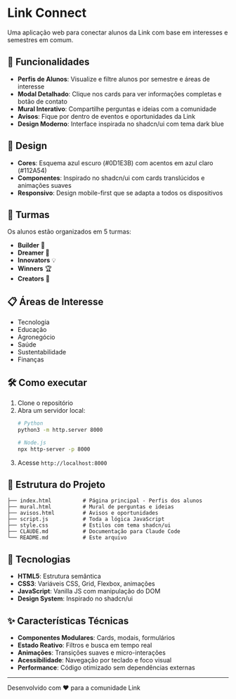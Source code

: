 # Link Connect

Uma aplicação web para conectar alunos da Link com base em interesses e semestres em comum.

## 🚀 Funcionalidades

- **Perfis de Alunos**: Visualize e filtre alunos por semestre e áreas de interesse
- **Modal Detalhado**: Clique nos cards para ver informações completas e botão de contato
- **Mural Interativo**: Compartilhe perguntas e ideias com a comunidade
- **Avisos**: Fique por dentro de eventos e oportunidades da Link
- **Design Moderno**: Interface inspirada no shadcn/ui com tema dark blue

## 🎨 Design

- **Cores**: Esquema azul escuro (#0D1E3B) com acentos em azul claro (#112A54)
- **Componentes**: Inspirado no shadcn/ui com cards translúcidos e animações suaves
- **Responsivo**: Design mobile-first que se adapta a todos os dispositivos

## 🏫 Turmas

Os alunos estão organizados em 5 turmas:
- **Builder** 🔨
- **Dreamer** 💭  
- **Innovators** 💡
- **Winners** 🏆
- **Creators** 🎨

## 📋 Áreas de Interesse

- Tecnologia
- Educação
- Agronegócio
- Saúde
- Sustentabilidade
- Finanças

## 🛠️ Como executar

1. Clone o repositório
2. Abra um servidor local:
   ```bash
   # Python
   python3 -m http.server 8000
   
   # Node.js
   npx http-server -p 8000
   ```
3. Acesse `http://localhost:8000`

## 📁 Estrutura do Projeto

```
├── index.html          # Página principal - Perfis dos alunos
├── mural.html          # Mural de perguntas e ideias
├── avisos.html         # Avisos e oportunidades
├── script.js           # Toda a lógica JavaScript
├── style.css           # Estilos com tema shadcn/ui
├── CLAUDE.md           # Documentação para Claude Code
└── README.md           # Este arquivo
```

## 🔧 Tecnologias

- **HTML5**: Estrutura semântica
- **CSS3**: Variáveis CSS, Grid, Flexbox, animações
- **JavaScript**: Vanilla JS com manipulação do DOM
- **Design System**: Inspirado no shadcn/ui

## ✨ Características Técnicas

- **Componentes Modulares**: Cards, modais, formulários
- **Estado Reativo**: Filtros e busca em tempo real  
- **Animações**: Transições suaves e micro-interações
- **Acessibilidade**: Navegação por teclado e foco visual
- **Performance**: Código otimizado sem dependências externas

---

Desenvolvido com ❤️ para a comunidade Link